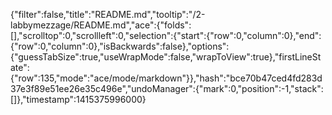 {"filter":false,"title":"README.md","tooltip":"/2-labbymezzage/README.md","ace":{"folds":[],"scrolltop":0,"scrollleft":0,"selection":{"start":{"row":0,"column":0},"end":{"row":0,"column":0},"isBackwards":false},"options":{"guessTabSize":true,"useWrapMode":false,"wrapToView":true},"firstLineState":{"row":135,"mode":"ace/mode/markdown"}},"hash":"bce70b47ced4fd283d37e3f89e51ee26e35c496e","undoManager":{"mark":0,"position":-1,"stack":[]},"timestamp":1415375996000}